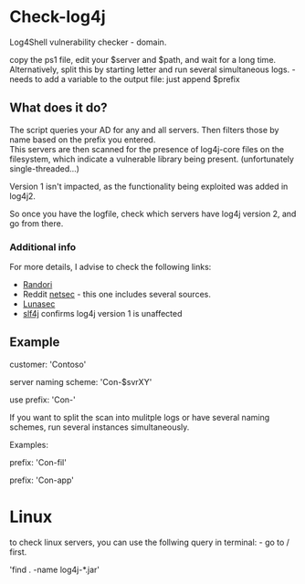 # Check-log4j
Log4Shell vulnerability checker - domain.

copy the ps1 file, edit your $server and $path, and wait for a long time.
Alternatively, split this by starting letter and run several simultaneous logs. - needs to add a variable to the output file: just append $prefix

## What does it do?

The script queries your AD for any and all servers. Then filters those by name based on the prefix you entered.  <br/>
This servers are then scanned for the presence of log4j-core files on the filesystem, which indicate a vulnerable library being present.
(unfortunately single-threaded...)

Version 1 isn't impacted, as the functionality being exploited was added in log4j2.

So once you have the logfile, check which servers have log4j version 2, and go from there. <br/>

### Additional info
For more details, I advise to check the following links:
* [Randori](https://www.randori.com/blog/cve-2021-44228/)
* Reddit [netsec](https://www.reddit.com/r/netsec/comments/rcwws9/rce_0day_exploit_found_in_log4j_a_popular_java/) - this one includes several sources.
* [Lunasec](https://log4shell.com/)
* [slf4j](http://slf4j.org/log4shell.html) confirms log4j version 1 is unaffected

## Example

customer: 'Contoso'

server naming scheme: 'Con-$svrXY'

use prefix: 'Con-'


If you want to split the scan into mulitple logs or have several naming schemes, run several instances simultaneously.

Examples:

prefix: 'Con-fil'

prefix: 'Con-app'


# Linux
to check linux servers, you can use the follwing query in terminal: - go to / first.

'find . -name log4j-*.jar'
